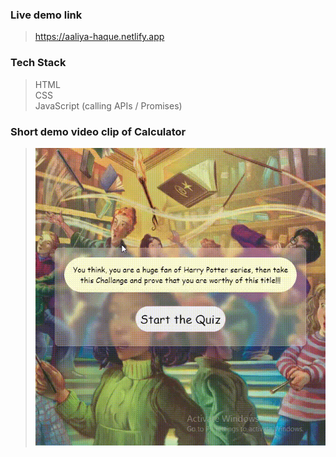 ### Live demo link<br>
>https://aaliya-haque.netlify.app 
### Tech Stack <br>
>HTML<br>
>CSS<br>
>JavaScript (calling APIs / Promises)<br>
### Short demo video clip of Calculator <br>
>![Live Demo](game.gif)
